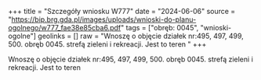 +++
title = "Szczegóły wniosku W777"
date = "2024-06-06"
source = "https://bip.brg.gda.pl/images/uploads/wnioski-do-planu-ogolnego/w777_fae38e85cba6.pdf"
tags = ["obręb: 0045", "wnioski-ogolne"]
geolinks = []
raw = "Wnoszę o objęcie działek nr:495, 497, 499, 500. obręb 0045. strefą zieleni i rekreacji. Jest to teren "
+++

Wnoszę o objęcie działek nr:495, 497, 499, 500. obręb 0045. strefą zieleni i rekreacji. Jest to teren



